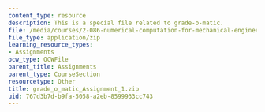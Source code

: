 ```yaml
---
content_type: resource
description: This is a special file related to grade-o-matic.
file: /media/courses/2-086-numerical-computation-for-mechanical-engineers-spring-2013/767d3b7db9fa5058a2eb8599933cc743_grade_o_matic_Assignment_1.zip
file_type: application/zip
learning_resource_types:
- Assignments
ocw_type: OCWFile
parent_title: Assignments
parent_type: CourseSection
resourcetype: Other
title: grade_o_matic_Assignment_1.zip
uid: 767d3b7d-b9fa-5058-a2eb-8599933cc743
---
```

